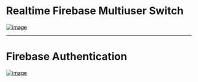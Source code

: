 # Realtime Firebase Multiuser Switch
[![image](https://user-images.githubusercontent.com/50515418/204096375-0b36c950-bb97-468f-a0ef-6184eae13242.png)](https://console.firebase.google.com/u/0/project/home-automation-336c0/database/home-automation-336c0-default-rtdb/data/~2FA)

------------------------------------

# Firebase Authentication
[![image](https://user-images.githubusercontent.com/50515418/204096432-7c13ee3e-95b0-4030-8512-b7377669a74f.png)](https://console.firebase.google.com/u/0/project/home-automation-336c0/authentication/users)

